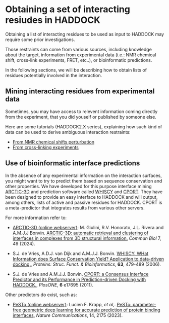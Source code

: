 # Obtaining a set of interacting resiudes in HADDOCK

Obtaining a list of interacting residues to be used as input to HADDOCK may require some prior investigations.

Those restraints can come from various sources, including knowledge about the target, information from experimental data (i.e.: NMR chemical shift, cross-link experiments, FRET, etc..), or bioinformatic predictions.

In the following sections, we will be describing how to obtain lists of residues potentially involved in the interaction.

## Mining interacting residues from experimental data

Sometimes, you may have access to relevent information coming directly from the experiment, that you did youself or published by someone else.

Here are some tutorials (HADDOCK2.X series), explaining how such kind of data can be used to derive ambiguous interaction restraints:

- [From NMR chemical shifts perturbation](https://www.bonvinlab.org/education/NMRMolmod/)
- [From cross-linking experiments](https://www.bonvinlab.org/education/HADDOCK24/HADDOCK24-Xlinks/)


## Use of bioinformatic interface predictions

In the absence of any experimental information on the interaction surfaces, you might want to try to predict them based on sequence conservation and other properties.
We have developed for this purpose interface mining [ARCTIC-3D](https://wenmr.science.uu.nl/arctic3d/) and prediction software called [WHISCY](https://wenmr.science.uu.nl/whiscy) and [CPORT](https://alcazar.science.uu.nl/services/CPORT).
They have been designed to provide an easy interface to HADDOCK and will output, among others, lists of active and passive residues for HADDOCK.
CPORT is a meta-predictor that integrates results from various other servers.

For more information refer to:

- [ARCTIC-3D (online webserver)](https://wenmr.science.uu.nl/arctic3d/): M. Giulini, R.V. Honorato, J.L. Rivera and A.M.J.J Bonvin. [ARCTIC-3D: automatic retrieval and clustering of interfaces in complexes from 3D structural information.](https://doi.org/doi:10.1038/s42003-023-05718-w) _Commun Biol_ 7, 49 (2024).

- S.J. de Vries, A.D.J. van Dijk and A.M.J.J. Bonvin. [WHISCY: WHat Information does Surface Conservation Yield? Application to data-driven docking.](https://doi.org/doi:10.1002/prot.20842), _Proteins: Struc. Funct. & Bioinformatics_, **63**, 479-489 (2006).

- S.J. de Vries and A.M.J.J. Bonvin. [CPORT: a Consensus Interface Predictor and its Performance in Prediction-driven Docking with HADDOCK.](https://doi.org/doi:10.1371/journal.pone.0017695), _PlosONE_, **6** e17695 (2011).

Other predictors do exist, such as:

- [PeSTo (online webserver)](https://pesto.epfl.ch/): Lucien F. Krapp, _et al,_. [PeSTo: parameter-free geometric deep learning for accurate prediction of protein binding interfaces](https://www.nature.com/articles/s41467-023-37701-8), _Nature Communications_, 14, 2175 (2023).



